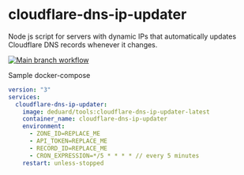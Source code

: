 # cloudflare-dns-ip-updater

Node js script for servers with dynamic IPs that automatically updates Cloudflare DNS records whenever it changes.

[![Main branch workflow](https://github.com/activecs/cloudflare-dns-ip-updater/actions/workflows/merge-or-push-to-main.yml/badge.svg)](https://github.com/activecs/cloudflare-dns-ip-updater/actions/workflows/merge-or-push-to-main.yml)

Sample docker-compose

```yaml
version: "3"
services:
  cloudflare-dns-ip-updater:
    image: deduard/tools:cloudflare-dns-ip-updater-latest
    container_name: cloudflare-dns-ip-updater
    environment:
      - ZONE_ID=REPLACE_ME
      - API_TOKEN=REPLACE_ME
      - RECORD_ID=REPLACE_ME
      - CRON_EXPRESSION=*/5 * * * * // every 5 minutes
    restart: unless-stopped
```

